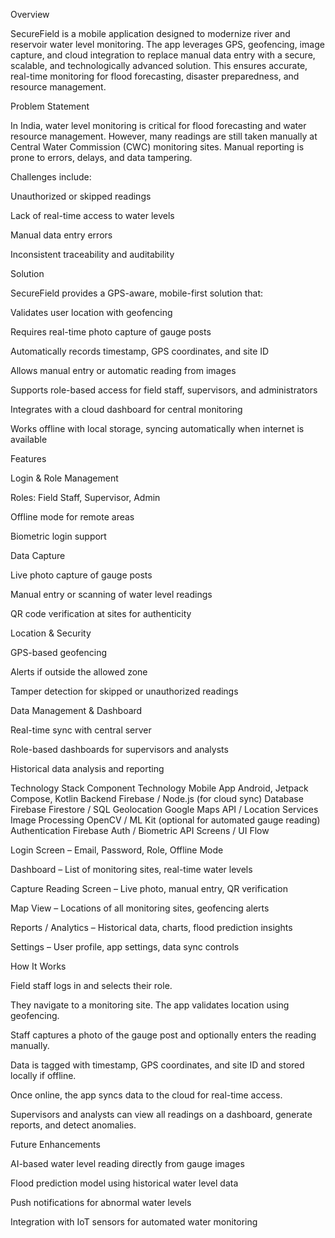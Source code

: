 Overview

SecureField is a mobile application designed to modernize river and reservoir water level monitoring. The app leverages GPS, geofencing, image capture, and cloud integration to replace manual data entry with a secure, scalable, and technologically advanced solution. This ensures accurate, real-time monitoring for flood forecasting, disaster preparedness, and resource management.

Problem Statement

In India, water level monitoring is critical for flood forecasting and water resource management. However, many readings are still taken manually at Central Water Commission (CWC) monitoring sites. Manual reporting is prone to errors, delays, and data tampering.

Challenges include:

Unauthorized or skipped readings

Lack of real-time access to water levels

Manual data entry errors

Inconsistent traceability and auditability

Solution

SecureField provides a GPS-aware, mobile-first solution that:

Validates user location with geofencing

Requires real-time photo capture of gauge posts

Automatically records timestamp, GPS coordinates, and site ID

Allows manual entry or automatic reading from images

Supports role-based access for field staff, supervisors, and administrators

Integrates with a cloud dashboard for central monitoring

Works offline with local storage, syncing automatically when internet is available

Features

Login & Role Management

Roles: Field Staff, Supervisor, Admin

Offline mode for remote areas

Biometric login support

Data Capture

Live photo capture of gauge posts

Manual entry or scanning of water level readings

QR code verification at sites for authenticity

Location & Security

GPS-based geofencing

Alerts if outside the allowed zone

Tamper detection for skipped or unauthorized readings

Data Management & Dashboard

Real-time sync with central server

Role-based dashboards for supervisors and analysts

Historical data analysis and reporting

Technology Stack
Component	Technology
Mobile App	Android, Jetpack Compose, Kotlin
Backend	Firebase / Node.js (for cloud sync)
Database	Firebase Firestore / SQL
Geolocation	Google Maps API / Location Services
Image Processing	OpenCV / ML Kit (optional for automated gauge reading)
Authentication	Firebase Auth / Biometric API
Screens / UI Flow

Login Screen – Email, Password, Role, Offline Mode

Dashboard – List of monitoring sites, real-time water levels

Capture Reading Screen – Live photo, manual entry, QR verification

Map View – Locations of all monitoring sites, geofencing alerts

Reports / Analytics – Historical data, charts, flood prediction insights

Settings – User profile, app settings, data sync controls

How It Works

Field staff logs in and selects their role.

They navigate to a monitoring site. The app validates location using geofencing.

Staff captures a photo of the gauge post and optionally enters the reading manually.

Data is tagged with timestamp, GPS coordinates, and site ID and stored locally if offline.

Once online, the app syncs data to the cloud for real-time access.

Supervisors and analysts can view all readings on a dashboard, generate reports, and detect anomalies.

Future Enhancements

AI-based water level reading directly from gauge images

Flood prediction model using historical water level data

Push notifications for abnormal water levels

Integration with IoT sensors for automated water monitoring
